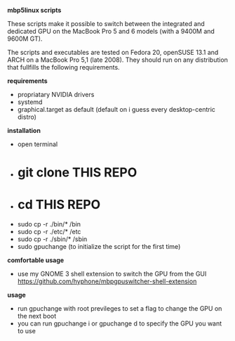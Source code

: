 __mbp5linux scripts__

These scripts make it possible to switch between the integrated and dedicated GPU on the MacBook Pro 5 and 6 models (with a 9400M and 9600M GT).

The scripts and executables are tested on Fedora 20, openSUSE 13.1 and ARCH on a MacBook Pro 5,1 (late 2008). They should run on any distribution that fullfills the following requirements.

__requirements__
* propriatary NVIDIA drivers
* systemd
* graphical.target as default (default on i guess every desktop-centric distro)

__installation__

* open terminal
* # git clone THIS REPO
* # cd THIS REPO
* sudo cp -r ./bin/* /bin
* sudo cp -r ./etc/* /etc
* sudo cp -r ./sbin/* /sbin
* sudo gpuchange (to initialize the script for the first time)

__comfortable usage__
* use my GNOME 3 shell extension to switch the GPU from the GUI
https://github.com/hyphone/mbpgpuswitcher-shell-extension

__usage__
* run gpuchange with root previleges to set a flag to change the GPU on the next boot
* you can run gpuchange i or gpuchange d to specify the GPU you want to use